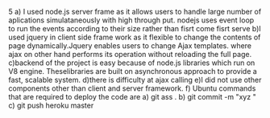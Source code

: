 5
a) I used node.js server frame as it allows users to handle large number of aplications simulataneously with high through put. nodejs uses event loop to 
run the events according to their size rather than  fisrt come fisrt serve
b)I used jquery in client side frame work as it flexible to change the contents of page dynamically.Jquery enables users to change Ajax templates. 
where ajax on other hand performs its operation without reloading the full page.
c)backend of the project is easy because of node.js libraries which run on V8 engine. Theselibraries are built on asynchronous approach to provide a fast,
scalable system. 
d)there is difficulty at ajax calling
e)I did not use other components other than client and server framework.
f) Ubuntu commands that are required to deploy the code are
   a) git ass .
   b) git commit -m "xyz "
   c) git push heroku master